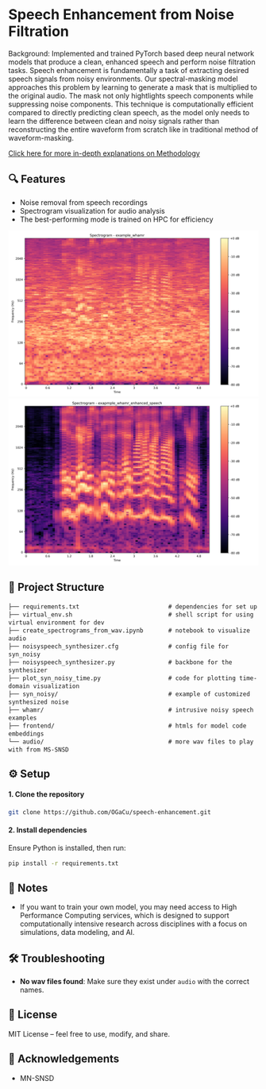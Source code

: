 # Speech Enhancement from Noise Filtration

Background: Implemented and trained PyTorch based deep neural network models that produce a clean, enhanced speech and perform noise filtration tasks. 
Speech enhancement is fundamentally a task of extracting desired speech signals from noisy environments. Our spectral-masking model approaches this problem by learning to generate a mask that is multiplied to the original audio. The mask not only hightlights speech components while suppressing noise components. This technique is computationally efficient compared to directly predicting clean speech, as the model only needs to learn the difference between clean and noisy signals rather than reconstructing the entire waveform from scratch like in traditional method of waveform-masking. 

[Click here for more in-depth explanations on Methodology](https://sites.google.com/umich.edu/eecs-351noisefiltering/methods)

## 🔍 Features
- Noise removal from speech recordings
- Spectrogram visualization for audio analysis
- The best-performing mode is trained on HPC for efficiency

![speech with intrusive noise](spectrograms/example_whamr_spectrogram.png)![clean audio after processing](spectrograms/exapmple_whamr_enhanced_speech_spectrogram.png)


## 📁 Project Structure
```
├── requirements.txt                         # dependencies for set up
├── virtual_env.sh                           # shell script for using virtual environment for dev
├── create_spectrograms_from_wav.ipynb       # notebook to visualize audio
├── noisyspeech_synthesizer.cfg              # config file for syn_noisy
├── noisyspeech_synthesizer.py               # backbone for the synthesizer
├── plot_syn_noisy_time.py                   # code for plotting time-domain visualization
├── syn_noisy/                               # example of customized synthesized noise   
├── whamr/                                   # intrusive noisy speech examples
├── frontend/                                # htmls for model code embeddings
└── audio/                                   # more wav files to play with from MS-SNSD
```

## ⚙️ Setup

#### 1. Clone the repository
```bash
git clone https://github.com/OGaCu/speech-enhancement.git
```

#### 2. Install dependencies
Ensure Python is installed, then run:
```bash
pip install -r requirements.txt
```

## 🧪 Notes
- If you want to train your own model, you may need access to High Performance Computing services, which is designed to support computationally intensive research across disciplines with a focus on simulations, data modeling, and AI.

## 🛠️ Troubleshooting
- **No wav files found**: Make sure they exist under `audio` with the correct names.

## 📄 License
MIT License – feel free to use, modify, and share.

## 🙌 Acknowledgements
- MN-SNSD
